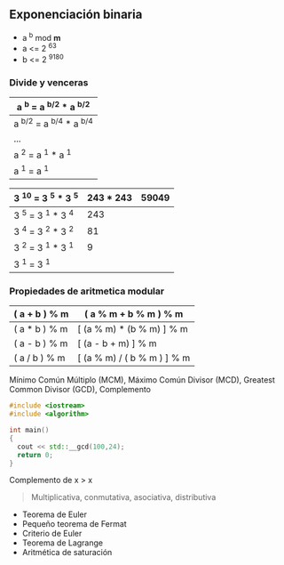 ## Exponenciación binaria

- a <sup>b</sup> mod **m**
- a <= 2 <sup>63</sup>
- b <= 2 <sup>9180</sup>

### Divide y venceras

| a <sup>b</sup> = a <sup>b/2</sup> * a <sup>b/2</sup> |
|---|
| a <sup>b/2</sup> = a <sup>b/4</sup> * a <sup>b/4</sup> |
| ... |
| a <sup>2</sup> = a <sup>1</sup> * a <sup>1</sup> |
| a <sup>1</sup> = a <sup>1</sup> |

| 3 <sup>10</sup> = 3 <sup>5</sup> * 3 <sup>5</sup> | 243 * 243 | 59049 |
|---|---|---|
| 3 <sup>5</sup> = 3 <sup>1</sup> * 3 <sup>4</sup> | 243 | |
| 3 <sup>4</sup> = 3 <sup>2</sup> * 3 <sup>2</sup> | 81 | |
| 3 <sup>2</sup> = 3 <sup>1</sup> * 3 <sup>1</sup> | 9 | |
| 3 <sup>1</sup> = 3 <sup>1</sup> | | |

### Propiedades de aritmetica modular

| ( a + b ) % m | ( a % m + b % m ) % m |
|---|---|
| ( a * b ) % m | [ (a % m) * (b % m) ] % m |
| ( a - b ) % m | [ (a - b + m) ] % m |
| ( a / b ) % m | [ (a % m) / ( b % m ) ] % m |

Mínimo Común Múltiplo (MCM), Máximo Común Divisor (MCD), Greatest Common Divisor (GCD), Complemento

```c++
#include <iostream>
#include <algorithm>

int main()
{
  cout << std::__gcd(100,24);
  return 0;
}
```

Complemento de x > x
> Multiplicativa, conmutativa, asociativa, distributiva

* Teorema de Euler
* Pequeño teorema de Fermat
* Criterio de Euler
* Teorema de Lagrange
* Aritmética de saturación

